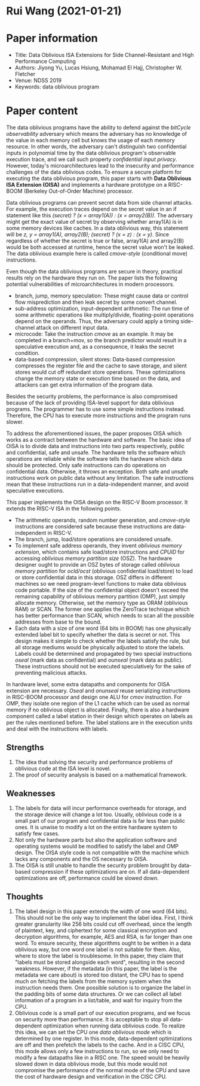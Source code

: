 # Rui Wang (2021-01-21)

# Paper information
- Title: Data Oblivious ISA Extensions for Side Channel-Resistant and High Performance Computing
- Authors: Jiyong Yu, Lucas Hsiung, Mohamad El Hajj, Christopher W. Fletcher
- Venue: NDSS 2019
- Keywords: data oblivious program

# Paper content
The data oblivious programs have the ability to defend against the *bitCycle observability* adversary which means the adversary has no knowledge of the value in each memory cell but knows the usage of each memory resource. In other words, the adversary can't distinguish two confidential inputs in polynomial time by the data oblivious program's observable execution trace, and we call such property *confidential input privacy*. However, today's microarchitectures lead to the insecurity and performance challenges of the data oblivious codes. To ensure a secure platform for executing the data oblivious program, this paper starts with **Data Oblivious ISA Extension (OISA)** and implements a hardware prototype on a RISC-BOOM (Berkeley Out-of-Order Machine) processor.

Data oblivious programs can prevent secret data from side channel attacks.  For example, the execution traces depend on the secret value in an if statement like this *(secret) ? (x = array1(A)) : (x = array2(B))*. The adversary might get the exact value of secret by observing whether array1(A) is in some memory devices like caches. In a data oblivious way, this statement will be *z, y = array1(A), array2(B); (secret) ? (x = z) : (x = y)*. Since regardless of whether the secret is true or false, array1(A) and array2(B) would be both accessed at runtime, hence the secret value won't be leaked. The data oblivious example here is called *cmove-style* (conditional move) instructions.

Even though the data oblivious programs are secure in theory, practical results rely on the hardware they run on. The paper lists the following potential vulnerabilities of microarchitectures in modern processors.
- branch, jump, memory speculation: These might cause data or control flow misprediction and then leak secret by some convert channel.
- sub-address optimization, input-dependent arithmetic: The run time of some arithmetic operations like multiply/divide, floating-point operations depend on the operands. Thus, the adversary could apply a timing side-channel attack on different input data.
- microcode: Take the instruction *cmove* as an example. It may be completed in a branch+mov, so the branch predictor would result in a speculative execution and, as a consequence, it leaks the secret condition.
- data-based compression, silent stores: Data-based compression compresses the register file and the cache to save storage, and silent stores would cut off redundant store operations. These optimizations change the memory state or execution time based on the data, and attackers can get extra information of the program data.

Besides the security problems, the performance is also compromised because of the lack of providing ISA-level support for data oblivious programs. The programmer has to use some simple instructions instead. Therefore, the CPU has to execute more instructions and the program runs slower.

To address the aforementioned issues, the paper proposes OISA which works as a contract between the hardware and software. The basic idea of OISA is to divide data and instructions into two parts respectively, public and confidential, safe and unsafe. The hardware tells the software which operations are reliable while the software tells the hardware which data should be protected. Only safe instructions can do operations on confidential data. Otherwise, it throws an exception. Both safe and unsafe instructions work on public data without any limitation. The safe instructions mean that these instructions run in a data-independent manner, and avoid speculative executions.

This paper implements the OISA design on the RISC-V Boom processor. It extends the RISC-V ISA in the following points.
- The arithmetic operands, random number generation, and *cmove-style*  instructions are considered safe because these instructions are data-independent in RISC-V.
- The branch, jump, load/store operations are considered unsafe.
- To implement safe address operands, they invent *oblivious memory extension*, which contains safe load/store instructions and *CPUID* for accessing *oblivious memory partition size* (OSZ). The hardware designer ought to provide an OSZ bytes of storage called *oblivious memory partition* for *ocld/ocst* (oblivious confidential load/store) to load or store confidential data in this storage. OSZ differs in different machines so we need program-level functions to make data oblivious code portable. If the size of the confidential object doesn't exceed the remaining capability of oblivious memory partition (OMP), just simply allocate memory. Otherwise, set the memory type as ORAM (oblivious RAM) or SCAN. The former one applies the ZeroTrace technique which has better performance than SCAN, which needs to scan all the possible addresses from base to the bound.
- Each data with a size of one word (64 bits in BOOM) has one physically extended label bit to specify whether the data is secret or not. This design makes it simple to check whether the labels satisfy the rule, but all storage mediums would be physically adjusted to store the labels. Labels could be determined and propagated by two special instructions *oseal* (mark data as confidential) and *ounseal* (mark data as public). These instructions should not be executed speculatively for the sake of preventing malicious attacks.

In hardware level, some extra datapaths and components for OISA extension are necessary. *Oseal* and *onunseal* reuse serializing instructions in RISC-BOOM processor and design one ALU for *cmov* instruction. For OMP, they isolate one region of the L1 cache which can be used as normal memory if no oblivious object is allocated. Finally, there is also a hardware component called a label station in their design which operates on labels as per the rules mentioned before. The label stations are in the execution units and deal with the instructions with labels.

## Strengths
1. The idea that solving the security and performance problems of oblivious code at the ISA level is novel.
2. The proof of security analysis is based on a mathematical framework.

## Weaknesses
1. The labels for data will incur performance overheads for storage, and the storage device will change a lot too. Usually, oblivious code is a small part of our program and confidential data is far less than public ones. It is unwise to modify a lot on the entire hardware system to satisfy few cases.
2. Not only the hardware parts but also the application software and operating systems would be modified to satisfy the label and OMP design. The OISA style code is not compatible with the machine which lacks any components and the OS necessary to OISA.
3. The OISA is still unable to handle the security problem brought by data-based compression if these optimizations are on. If all data-dependent optimizations are off, performance could be slowed down.

## Thoughts
1. The label design in this paper extends the width of one word (64 bits). This should not be the only way to implement the label idea. First, I think greater granularity like 256 bits could cut off overhead, since the length of plaintext, key, and ciphertext for some classical encryption and decryption algorithms, for example, AES and RSA, is far longer than one word. To ensure security, these algorithms ought to be written in a data oblivious way, but one word one label is not suitable for them. Also, where to store the label is troublesome. In this paper, they claim that "labels must be stored alongside each word", resulting in the second weakness. However, if the metadata (in this paper, the label is the metadata we care about) is stored too distant, the CPU has to spend much on fetching the labels from the memory system when the instruction needs them. One possible solution is to organize the label in the padding bits of some data structures. Or we can collect all label information of a program in a list/table, and wait for inquiry from the CPU.
2. Oblivious code is a small part of our execution programs, and we focus on security more than performance. It is acceptable to stop all data-dependent optimization when running data oblivious code. To realize this idea, we can set the CPU one *data oblivious mode* which is determined by one register. In this mode, data-dependent optimizations are off and then prefetch the labels to the cache. And in a CISC CPU, this mode allows only a few instructions to run, so we only need to modify a few datapaths like in a RISC one. The speed would be heavily slowed down in data oblivious mode, but this mode would not compromise the performance of the normal mode of the CPU and save the cost of hardware design and verification in the CISC CPU.